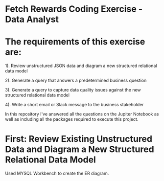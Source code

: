 # Fetch Rewards Coding Exercise - Data Analyst
# The requirements of this exercise are:
1). Review unstructured JSON data and diagram a new structured relational data model

2). Generate a query that answers a predetermined business question

3). Generate a query to capture data quality issues against the new structured relational data model

4). Write a short email or Slack message to the business stakeholder

In this repository I've answered all the questions on the Jupiter Notebook as well as including all the packages required to execute this project.
# First: Review Existing Unstructured Data and Diagram a New Structured Relational Data Model
Used MYSQL Workbench to create the ER diagram.
